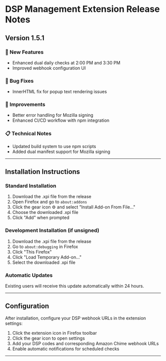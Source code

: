 # DSP Management Extension Release Notes

## Version 1.5.1

### 🚀 New Features
- Enhanced dual daily checks at 2:00 PM and 3:30 PM
- Improved webhook configuration UI

### 🐛 Bug Fixes
- InnerHTML fix for popup text rendering issues

### 🔧 Improvements
- Better error handling for Mozilla signing
- Enhanced CI/CD workflow with npm integration


### 📋 Technical Notes
- Updated build system to use npm scripts
-  Added dual manifest support for Mozilla signing

---

## Installation Instructions

### Standard Installation
1. Download the .xpi file from the release
2. Open Firefox and go to `about:addons`
3. Click the gear icon ⚙️ and select "Install Add-on From File..."
4. Choose the downloaded .xpi file
5. Click "Add" when prompted

### Development Installation (if unsigned)
1. Download the .xpi file from the release
2. Go to `about:debugging` in Firefox
3. Click "This Firefox"
4. Click "Load Temporary Add-on..."
5. Select the downloaded .xpi file

### Automatic Updates
Existing users will receive this update automatically within 24 hours.

---

## Configuration

After installation, configure your DSP webhook URLs in the extension settings:
1. Click the extension icon in Firefox toolbar
2. Click the gear icon to open settings
3. Add your DSP codes and corresponding Amazon Chime webhook URLs
4. Enable automatic notifications for scheduled checks

---
